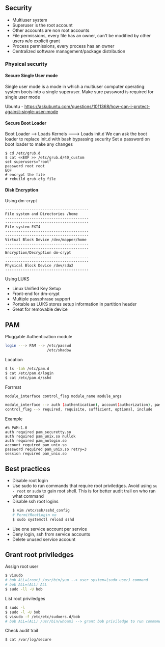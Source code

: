 ## Security

- Multiuser system
- Superuser is the root account
- Other accounts are non root accounts
- File permissions, every file has an owner, can't be modified by other users w/o explicit grant
- Process permissions, every process has an owner
- Centralized software management/package distribution

### Physical security
#### Secure Single User mode 
Single user mode is a mode in which a multiuser computer operating system boots into a single superuser.
Make sure password is required for single user mode

Ubuntu - https://askubuntu.com/questions/1011368/how-can-i-protect-against-single-user-mode

#### Secure Boot Loader
Boot Loader --> Loads Kernels ---> Loads init.d
We can ask the boot loader to replace init.d with bash bypassing security
Set a password on boot loader to make any changes
```
$ cd /etc/grub.d
$ cat <<EOF >> /etc/grub.d/40_custom
set superusers="root"
password root root
EOF
# encrypt the file
# rebuild grub.cfg file
```
#### Disk Encryption
Using dm-crypt
```
--------------------------------------
File system and Directories /home
--------------------------------------
--------------------------------------
File system EXT4
--------------------------------------
--------------------------------------
Virtual Block Device /dev/mapper/home
--------------------------------------
--------------------------------------
Encryption/Decryption dm-crypt
--------------------------------------
--------------------------------------
Physical Block Device /dev/sda2
--------------------------------------
```
Using LUKS
- Linux Unified Key Setup
- Front-end for dm-crypt
- Multiple passphrase support
- Portable as LUKS stores setup information in partition header
- Great for removable device

## PAM
Pluggable Authentication module
```bash
login ---> PAM --> /etc/passwd
                   /etc/shadow
```
Location
```bash
$ ls -lah /etc/pam.d
$ cat /etc/pam.d/login
$ cat /etc/pam.d/sshd
```
Forrmat
```bash
module_interface control_flag module_name module_args

module_interface --> auth (authentication), account(authorization), password (change password), session (manage session)
control_flag --> required, requisite, sufficient, optional, include
```
Example
```
#% PAM-1.0
auth required pam_securetty.so
auth required pam_unix.so nullok
auth required pam_nologin.so
account required pam_unix.so
password required pam_unix.so retry=3
session required pam_unix.so
```
## Best practices
- Disable root login
- Use sudo to run commands that require root priviledges. Avoid using `su - root` or `sudo` to gain root shell. This is for     better audit trail on who ran what command
- Disable ssh root logins
  ```bash
  $ vim /etc/ssh/sshd_config
  # PermitRootLogin no
  $ sudo systemctl reload sshd
  ```
- Use one service account per service
- Deny login, ssh from service accounts
- Delete unused service account

## Grant root priviledges
Assign root user
```bash
$ visudo
# bob ALL=(root) /usr/bin/yum --> user system=(sudo user) command
# bob ALL=(ALL) ALL
$ sudo -ll -U bob
```
List root priviledges
```bash
$ sudo -l
$ sudo -l -U bob
$ visudo -f /etc/etc/sudoers.d/bob
# bob ALL=(ALL) /usr/bin/whoami --> grant bob priviledge to run commands as other users
```
Check audit trail
```bash
$ cat /var/log/secure
```

